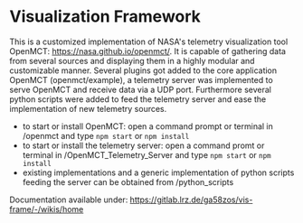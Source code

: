 # Visualization Framework

This is a customized implementation of NASA's telemetry visualization tool OpenMCT: https://nasa.github.io/openmct/. It is capable of gathering data from several sources and displaying them in a highly modular and customizable manner.
Several plugins got added to the core application OpenMCT (openmct/example), a telemetry server was implemented to serve OpenMCT and receive data via a UDP port. Furthermore several python scripts were added to feed the telemetry server and ease the implementation of new telemetry sources.
- to start or install OpenMCT: open a command prompt or terminal in /openmct and type `npm start` or `npm install`
- to start or install the telemetry server: open a command promt or terminal in /OpenMCT_Telemetry_Server and type `npm start` or `npm install`
- existing implementations and a generic implementation of python scripts feeding the server can be obtained from /python_scripts

Documentation available under: https://gitlab.lrz.de/ga58zos/vis-frame/-/wikis/home
